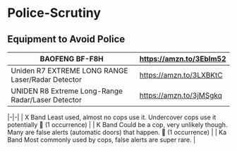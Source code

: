 # Police-Scrutiny

## Equipment to Avoid Police
| BAOFENG BF-F8H | https://amzn.to/3EbIm52 |
|-|-|
| Uniden R7 EXTREME LONG RANGE Laser/Radar Detector | https://amzn.to/3LXBKtC |
| UNIDEN R8 Extreme Long-Range Radar/Laser Detector | https://amzn.to/3jMSgkq |

|-|-|
| X Band    Least used, almost no cops use it. Undercover cops use it potentially 👮 (1 occurrence) |
| K Band    Could be a cop, very unlikely though. Many are false alerts (automatic doors) that happen. 👮 (1 occurrence) |
| Ka Band    Most commonly used by cops, false alerts are super rare. |
